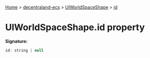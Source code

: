 [Home](./index) &gt; [decentraland-ecs](./decentraland-ecs.md) &gt; [UIWorldSpaceShape](./decentraland-ecs.uiworldspaceshape.md) &gt; [id](./decentraland-ecs.uiworldspaceshape.id.md)

# UIWorldSpaceShape.id property


**Signature:**
```javascript
id: string | null
```
